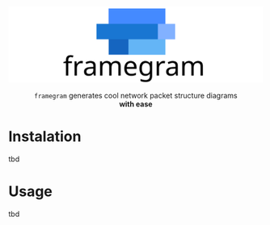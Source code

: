 ![framegram logo](https://raw.githubusercontent.com/czarnota/framegram/master/logo.svg?token=AAK5LO6FB4JWECYE5U5K2MK7SC762)

<p align="center">
  <code>framegram</code> generates cool network packet structure diagrams </br>
    <b>with ease</b>
</p>

# Instalation
tbd

# Usage
tbd
